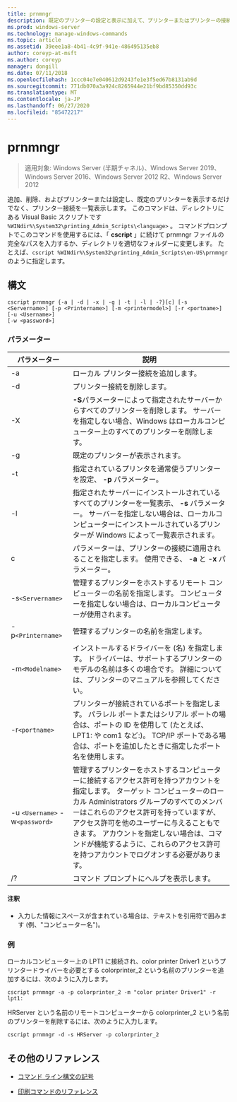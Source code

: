 ```yaml
---
title: prnmngr
description: 既定のプリンターの設定と表示に加えて、プリンターまたはプリンターの接続を追加、削除、および一覧表示する prnmngr コマンドのリファレンストピックです。
ms.prod: windows-server
ms.technology: manage-windows-commands
ms.topic: article
ms.assetid: 39eee1a8-4b41-4c9f-941e-486495135eb8
author: coreyp-at-msft
ms.author: coreyp
manager: dongill
ms.date: 07/11/2018
ms.openlocfilehash: 1ccc04e7e040612d9243fe1e3f5ed67b8131ab9d
ms.sourcegitcommit: 771db070a3a924c8265944e21bf9bd85350dd93c
ms.translationtype: MT
ms.contentlocale: ja-JP
ms.lasthandoff: 06/27/2020
ms.locfileid: "85472217"
---
```

# <a name="prnmngr"></a>prnmngr

> 適用対象: Windows Server (半期チャネル)、Windows Server 2019、Windows Server 2016、Windows Server 2012 R2、Windows Server 2012

追加、削除、およびプリンターまたは設定し、既定のプリンターを表示するだけでなく、プリンター接続を一覧表示します。 このコマンドは、ディレクトリにある Visual Basic スクリプトです `%WINdir%\System32\printing_Admin_Scripts\<language>` 。 コマンドプロンプトでこのコマンドを使用するには、「 **cscript** 」に続けて prnmngr ファイルの完全なパスを入力するか、ディレクトリを適切なフォルダーに変更します。 たとえば、`cscript %WINdir%\System32\printing_Admin_Scripts\en-US\prnmngr` のように指定します。

## <a name="syntax"></a>構文

```
cscript prnmngr {-a | -d | -x | -g | -t | -l | -?}[c] [-s <Servername>] [-p <Printername>] [-m <printermodel>] [-r <portname>] [-u <Username>]
[-w <password>]
```

### <a name="parameters"></a>パラメーター

| パラメーター | 説明 |
|--|--|
| -a | ローカル プリンター接続を追加します。 |
| -d | プリンター接続を削除します。 |
| -X | **-S**パラメーターによって指定されたサーバーからすべてのプリンターを削除します。 サーバーを指定しない場合、Windows はローカルコンピューター上のすべてのプリンターを削除します。 |
| -g | 既定のプリンターが表示されます。 |
| -t | 指定されているプリンタを通常使うプリンターを設定、 **-p** パラメーター。 |
| -l | 指定されたサーバーにインストールされているすべてのプリンターを一覧表示、 **-s** パラメーター。 サーバーを指定しない場合は、ローカルコンピューターにインストールされているプリンターが Windows によって一覧表示されます。 |
| c | パラメーターは、プリンターの接続に適用されることを指定します。 使用できる、 **-a** と **-x** パラメーター。 |
| -s`<Servername>` | 管理するプリンターをホストするリモート コンピューターの名前を指定します。 コンピューターを指定しない場合は、ローカルコンピューターが使用されます。 |
| -p`<Printername>` | 管理するプリンターの名前を指定します。 |
| -m`<Modelname>` | インストールするドライバーを (名) を指定します。 ドライバーは、サポートするプリンターのモデルの名前は多くの場合です。 詳細については、プリンターのマニュアルを参照してください。 |
| -r`<portname>` | プリンターが接続されているポートを指定します。 パラレル ポートまたはシリアル ポートの場合は、ポートの ID を使用して (たとえば、LPT1: や com1 など:)。 TCP/IP ポートである場合は、ポートを追加したときに指定したポート名を使用します。 |
| -u `<Username>` -w`<password>` | 管理するプリンターをホストするコンピューターに接続するアクセス許可を持つアカウントを指定します。 ターゲット コンピューターのローカル Administrators グループのすべてのメンバーはこれらのアクセス許可を持っていますが、アクセス許可を他のユーザーに与えることもできます。 アカウントを指定しない場合は、コマンドが機能するように、これらのアクセス許可を持つアカウントでログオンする必要があります。 |
| /? | コマンド プロンプトにヘルプを表示します。 |

#### <a name="remarks"></a>注釈

- 入力した情報にスペースが含まれている場合は、テキストを引用符で囲みます (例、"コンピューター名")。

### <a name="examples"></a>例

ローカルコンピューター上の LPT1 に接続され、color printer Driver1 というプリンタードライバーを必要とする colorprinter_2 という名前のプリンターを追加するには、次のように入力します。

```
cscript prnmngr -a -p colorprinter_2 -m "color printer Driver1" -r lpt1:
```

HRServer という名前のリモートコンピューターから colorprinter_2 という名前のプリンターを削除するには、次のように入力します。

```
cscript prnmngr -d -s HRServer -p colorprinter_2
```

## <a name="additional-references"></a>その他のリファレンス

- [コマンド ライン構文の記号](command-line-syntax-key.md)

- [印刷コマンドのリファレンス](print-command-reference.md)
